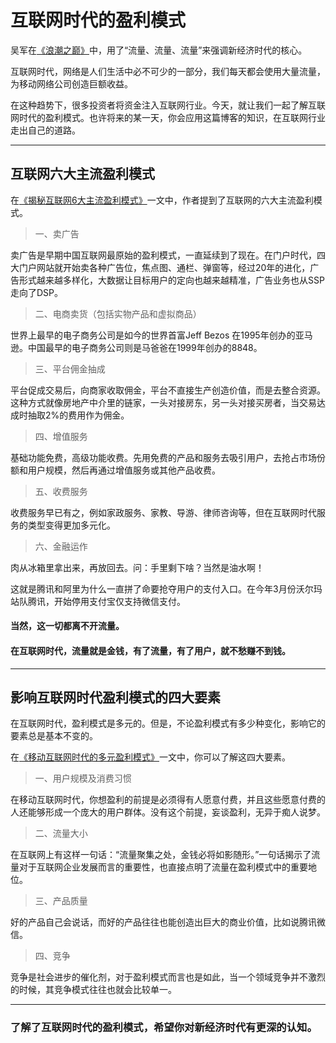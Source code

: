 # 互联网时代的盈利模式

吴军在[《浪潮之巅》](https://baike.baidu.com/item/浪潮之巅/4186013?fr=aladdin)中，用了“流量、流量、流量”来强调新经济时代的核心。

互联网时代，网络是人们生活中必不可少的一部分，我们每天都会使用大量流量，为移动网络公司创造巨额收益。

在这种趋势下，很多投资者将资金注入互联网行业。今天，就让我们一起了解互联网时代的盈利模式。也许将来的某一天，你会应用这篇博客的知识，在互联网行业走出自己的道路。

---
##  互联网六大主流盈利模式

在[《揭秘互联网6大主流盈利模式》](https://www.niaogebiji.com/article-17514-1.html)一文中，作者提到了互联网的六大主流盈利模式。


>一、卖广告

卖广告是早期中国互联网最原始的盈利模式，一直延续到了现在。在门户时代，四大门户网站就开始卖各种广告位，焦点图、通栏、弹窗等，经过20年的进化，广告形式越来越多样化，大数据让目标用户的定向也越来越精准，广告业务也从SSP走向了DSP。

>二、电商卖货（包括实物产品和虚拟商品）

世界上最早的电子商务公司是如今的世界首富Jeff Bezos 在1995年创办的亚马逊。中国最早的电子商务公司则是马爸爸在1999年创办的8848。

>三、平台佣金抽成

平台促成交易后，向商家收取佣金，平台不直接生产创造价值，而是去整合资源。这种方式就像房地产中介里的链家，一头对接房东，另一头对接买房者，当交易达成时抽取2%的费用作为佣金。

>四、增值服务

基础功能免费，高级功能收费。先用免费的产品和服务去吸引用户，去抢占市场份额和用户规模，然后再通过增值服务或其他产品收费。

>五、收费服务

收费服务早已有之，例如家政服务、家教、导游、律师咨询等，但在互联网时代服务的类型变得更加多元化。

>六、金融运作

肉从冰箱里拿出来，再放回去。问：手里剩下啥？当然是油水啊！

这就是腾讯和阿里为什么一直拼了命要抢夺用户的支付入口。在今年3月份沃尔玛站队腾讯，开始停用支付宝仅支持微信支付。

#### 当然，这一切都离不开流量。

#### 在互联网时代，流量就是金钱，有了流量，有了用户，就不愁赚不到钱。

---
## 影响互联网时代盈利模式的四大要素

在互联网时代，盈利模式是多元的。但是，不论盈利模式有多少种变化，影响它的要素总是基本不变的。

在[《移动互联网时代的多元盈利模式》](https://baijiahao.baidu.com/s?id=1588660666970027512&wfr=spider&for=pc)一文中，你可以了解这四大要素。

>一、用户规模及消费习惯

在移动互联网时代，你想盈利的前提是必须得有人愿意付费，并且这些愿意付费的人还能够形成一个庞大的用户群体。没有这个前提，妄谈盈利，无异于痴人说梦。

>二、流量大小

在互联网上有这样一句话：“流量聚集之处，金钱必将如影随形。”一句话揭示了流量对于互联网企业发展而言的重要性，也直接点明了流量在盈利模式中的重要地位。

>三、产品质量

好的产品自己会说话，而好的产品往往也能创造出巨大的商业价值，比如说腾讯微信。

>四、竞争

竞争是社会进步的催化剂，对于盈利模式而言也是如此，当一个领域竞争并不激烈的时候，其竞争模式往往也就会比较单一。

---
### 了解了互联网时代的盈利模式，希望你对新经济时代有更深的认知。